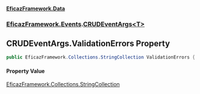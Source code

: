#### [EficazFramework.Data](EficazFrameworkData.md 'EficazFramework Data')
### [EficazFramework.Events](EficazFrameworkData.md#EficazFramework.Events 'EficazFramework.Events').[CRUDEventArgs&lt;T&gt;](EficazFramework.Events/CRUDEventArgs_T_.md 'EficazFramework.Events.CRUDEventArgs<T>')

## CRUDEventArgs<T>.ValidationErrors Property

```csharp
public EficazFramework.Collections.StringCollection ValidationErrors { get; set; }
```

#### Property Value
[EficazFramework.Collections.StringCollection](https://docs.microsoft.com/en-us/dotnet/api/EficazFramework.Collections.StringCollection 'EficazFramework.Collections.StringCollection')